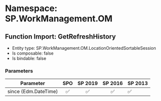 # Namespace: SP.WorkManagement.OM

## Function Import: GetRefreshHistory

- Entity type: SP.WorkManagement.OM.LocationOrientedSortableSession
- Is composable: false
- Is bindable: false

### Parameters

Parameter | SPO | SP 2019 | SP 2016 | SP 2013
----------|:---:|:-------:|:-------:|:-------
since (Edm.DateTime) | ✅ | ✅ | ✅ | ✅
